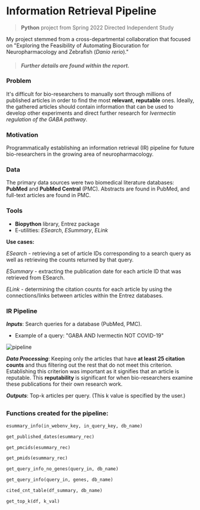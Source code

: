 # Information Retrieval Pipeline
> **Python** project from Spring 2022 Directed Independent Study

My project stemmed from a cross-departmental collaboration that focused on "Exploring the Feasibility of Automating Biocuration for Neuropharmacology and Zebrafish (*Danio rerio*)."

> #### ***Further details are found within the report.***

### Problem
It's difficult for bio-researchers to manually sort through millions of published articles in order to find the most **relevant**, **reputable** ones. Ideally, the gathered articles should contain information that can be used to develop other experiments and direct further research for *Ivermectin regulation of the GABA pathway*.

### Motivation
Programmatically establishing an information retrieval (IR) pipeline for future bio-researchers in the growing area of neuropharmacology.

### Data
The primary data sources were two biomedical literature databases: **PubMed** and **PubMed Central** (PMC). Abstracts are found in PubMed, and full-text articles are found in PMC.

### Tools
- **Biopython** library, Entrez package
- E-utilities: *ESearch*, *ESummary*, *ELink*

**Use cases:**

*ESearch* - retrieving a set of article IDs corresponding to a search query as well as retrieving the counts returned by that query.

*ESummary* - extracting the publication date for each article ID that was retrieved from ESearch.

*ELink* - determining the citation counts for each article by using the connections/links between articles within the Entrez databases.

### IR Pipeline
***Inputs***: Search queries for a database (PubMed, PMC).
- Example of a query: "GABA AND Ivermectin NOT COVID-19"

![pipeline](https://user-images.githubusercontent.com/96803412/168202930-2967e659-2f70-4d8b-8191-1052bd4e781c.png)

***Data Processing***: Keeping only the articles that have **at least 25 citation counts** and thus filtering out the rest that do not meet this criterion. Establishing this criterion was important as it signifies that an article is reputable. This **reputability** is significant for when bio-researchers examine these publications for their own research work.

***Outputs***: Top-k articles per query. (This k value is specified by the user.)

##

### Functions created for the pipeline:
```python
esummary_info(in_webenv_key, in_query_key, db_name)
```

```python
get_published_dates(esummary_rec)
```

```python 
get_pmcids(esummary_rec)
```

```python
get_pmids(esummary_rec)
```

```python
get_query_info_no_genes(query_in, db_name)
```

```python
get_query_info(query_in, genes, db_name)
```

```python
cited_cnt_table(df_summary, db_name)
```

```python 
get_top_k(df, k_val)
```
